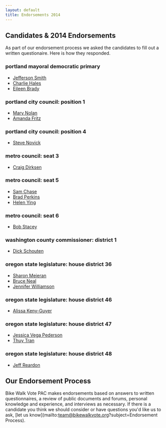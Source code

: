 ```yaml
---
layout: default
title: Endorsements 2014
---
```


## Candidates & 2014 Endorsements

As part of our endorsement process we asked the candidates to
fill out a written questionaire. Here is how they responded.

### portland mayoral democratic primary

  * [Jefferson Smith](/candidates/mayor/jefferson-smith.html)
  * [Charlie Hales](/candidates/mayor/charlie-hales.html)
  * [Eileen Brady](/candidates/mayor/eileen-brady.html)

### portland city council: position 1

  * [Mary Nolan](/candidates/portland-city-council-position-1/mary-nolan.html)
  * [Amanda Fritz](/candidates/portland-city-council-position-1/amanda-fritz.html)

### portland city council: position 4

  * [Steve Novick](/candidates/portland-city-council-position-4/steve-novick.html)

### metro council: seat 3

  * [Craig Dirksen](/candidates/metro-council-seat-3/craig-dirksen.html)

### metro council: seat 5

  * [Sam Chase](/candidates/metro-council-seat-5/sam-chase.html)
  * [Brad Perkins](/candidates/metro-council-seat-5/brad-perkins.html)
  * [Helen Ying](/candidates/metro-council-seat-5/helen-ying.html)

### metro council: seat 6

  * [Bob Stacey](/candidates/metro-council-seat-6/bob-stacey.html)

### washington county commissioner: district 1

  * [Dick Schouten](/candidates/washington-county-commissioner-district-1/dick-schouten.html)

### oregon state legislature: house district 36

  * [Sharon Meieran](/candidates/oregon-state-legislature-house-district-36/sharon-meieran.html)
  * [Bruce Neal](/candidates/oregon-state-legislature-house-district-36/bruce-neal.html)
  * [Jennifer Williamson](/candidates/oregon-state-legislature-house-district-36/jennifer-williamson.html)

### oregon state legislature: house district 46

  * [Alissa Keny-Guyer](/candidates/oregon-state-legislature-house-district-46/alissa-keny-guyer.html)

### oregon state legislature: house district 47

  * [Jessica Vega Pederson](/candidates/oregon-state-legislature-house-district-47/jessica-vega-pederson.html)
  * [Thuy Tran](/candidates/oregon-state-legislature-house-district-47/thuy-tran.html)

### oregon state legislature: house district 48

  * [Jeff Reardon](/candidates/oregon-state-legislature-house-district-48/jeff-reardon.html)

## Our Endorsement Process

Bike Walk Vote PAC makes endorsements based on answers to written
questionnaires, a review of public documents and forums, personal knowledge
and experience, and interviews as necessary.  If there is a candidate you think
we should consider or have questions you'd like us to ask,
[let us know](mailto:team@bikewalkvote.org?subject=Endorsement Process).


